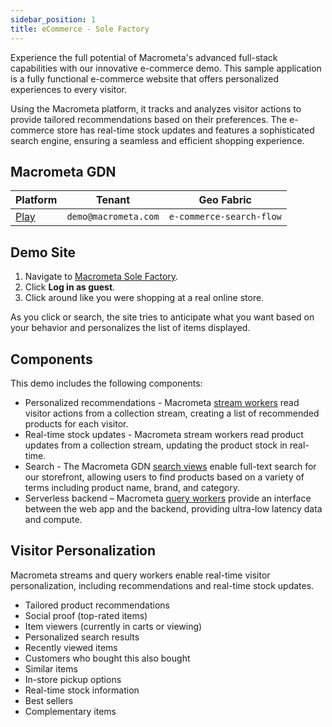 ```yaml
---
sidebar_position: 1
title: eCommerce - Sole Factory
---
```


Experience the full potential of Macrometa's advanced full-stack capabilities with our innovative e-commerce demo. This sample application is a fully functional e-commerce website that offers personalized experiences to every visitor.

Using the Macrometa platform, it tracks and analyzes visitor actions to provide tailored recommendations based on their preferences. The e-commerce store has real-time stock updates and features a sophisticated search engine, ensuring a seamless and efficient shopping experience.

## Macrometa GDN

| **Platform**                       | **Tenant**                      | **Geo Fabric** |
| ---------------------------------- | ------------------------------ | -------------- |
| [Play](https://play.macrometa.io/) | `demo@macrometa.com` | `e-commerce-search-flow` |

## Demo Site

1. Navigate to [Macrometa Sole Factory](https://macrometacorp.github.io/e-commerce/).
2. Click **Log in as guest**.
3. Click around like you were shopping at a real online store.

As you click or search, the site tries to anticipate what you want based on your behavior and personalizes the list of items displayed.

## Components

This demo includes the following components:

- Personalized recommendations - Macrometa [stream workers](../cep/) read visitor actions from a collection stream, creating a list of recommended products for each visitor.
- Real-time stock updates - Macrometa stream workers read product updates from a collection stream, updating the product stock in real-time.
- Search - The Macrometa GDN [search views](../search/) enable full-text search for our storefront, allowing users to find products based on a variety of terms including product name, brand, and category.
- Serverless backend – Macrometa [query workers](../queryworkers/) provide an interface between the web app and the backend, providing ultra-low latency data and compute.

## Visitor Personalization

Macrometa streams and query workers enable real-time visitor personalization, including recommendations and real-time stock updates.

- Tailored product recommendations
- Social proof (top-rated items)
- Item viewers (currently in carts or viewing)
- Personalized search results
- Recently viewed items
- Customers who bought this also bought
- Similar items
- In-store pickup options
- Real-time stock information
- Best sellers
- Complementary items
